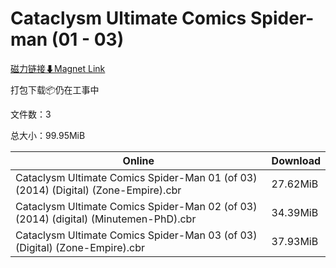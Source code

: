 # Cataclysm Ultimate Comics Spider-man (01 - 03)

[磁力链接⬇Magnet Link](magnet:?xt=urn:btih:a0f371502c1190dcba6a255631b609dcc9779aa0&dn=Cataclysm%20Ultimate%20Comics%20Spider-man%20%2801%20-%2003%29)

打包下载📦仍在工事中

文件数：3

总大小：99.95MiB

Online | Download
--- | ---
Cataclysm Ultimate Comics Spider-Man 01 (of 03) (2014) (Digital) (Zone-Empire).cbr | 27.62MiB
Cataclysm Ultimate Comics Spider-Man 02 (of 03) (2014) (digital) (Minutemen-PhD).cbr | 34.39MiB
Cataclysm Ultimate Comics Spider-Man 03 (of 03) (Digital) (Zone-Empire).cbr | 37.93MiB